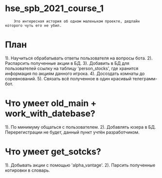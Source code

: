 # hse_spb_2021_course_1
        Это интересная история об одном маленьком проекте, дедлайн которого чуть его не убил.

# План
  1). Научиться обрабатывать ответы пользователя на вопросы бота.
  2). Распарсить полученные акции в БД.
  3). Добавить в БД для пользователей ссылку на таблицу 'person_stocks', где хранится информация по акциям данного игрока.
  4). Досоздать комнаты до соревнований.
  5). Связать всё полученное в один красивый телеграмм-бот.
  
# Что умеет old_main + work_with_datebase?
  1). По минимуму общаться с пользователем.
  2). Добавлять юзера в БД. Перерегистрации не будет, данный пункт учтён разработчиком.
  
# Что умеет get_sotcks?
  1). Добывать акции с помощью 'alpha_vantage'.
  2). Парсить полученные котировки в словарь.
